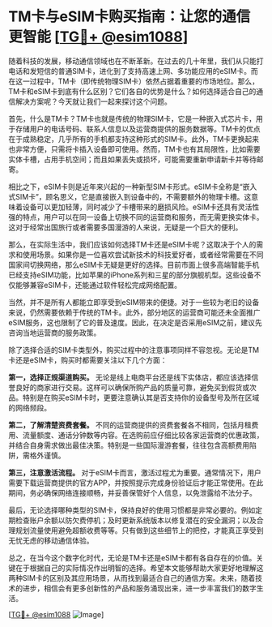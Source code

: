 # TM卡与eSIM卡购买指南：让您的通信更智能 [[TG💪+ @esim1088](https://t.me/s/esim1088)]

随着科技的发展，移动通信领域也在不断革新。在过去的几十年里，我们从只能打电话和发短信的普通SIM卡，进化到了支持高速上网、多功能应用的eSIM卡。而在这一过程中，TM卡（即传统物理SIM卡）依然占据着重要的市场地位。那么，TM卡和eSIM卡到底有什么区别？它们各自的优势是什么？如何选择适合自己的通信解决方案呢？今天就让我们一起来探讨这个问题。

首先，什么是TM卡？TM卡也就是传统的物理SIM卡，它是一种嵌入式芯片卡，用于存储用户的电话号码、联系人信息以及运营商提供的服务数据等。TM卡的优点在于成熟稳定，几乎所有的手机都支持这种形式的SIM卡。此外，TM卡更换起来也非常方便，只需将卡插入设备即可使用。然而，TM卡也有其局限性，比如需要实体卡槽，占用手机空间；而且如果丢失或损坏，可能需要重新申请新卡并等待邮寄。

相比之下，eSIM卡则是近年来兴起的一种新型SIM卡形式。eSIM卡全称是“嵌入式SIM卡”，顾名思义，它是直接嵌入到设备中的，不需要额外的物理卡槽。这意味着设备可以更加轻薄，同时减少了卡槽带来的磨损风险。eSIM卡还具有灵活性强的特点，用户可以在同一设备上切换不同的运营商和服务，而无需更换实体卡。这对于经常出国旅行或者需要多国漫游的人来说，无疑是一个巨大的便利。

那么，在实际生活中，我们应该如何选择TM卡还是eSIM卡呢？这取决于个人的需求和使用场景。如果你是一位喜欢尝试新技术的科技爱好者，或者经常需要在不同国家间切换网络，那么eSIM卡无疑是更好的选择。目前市面上很多高端智能手机已经支持eSIM功能，比如苹果的iPhone系列和三星的部分旗舰机型。这些设备不仅能够兼容eSIM卡，还能通过软件轻松完成网络配置。

当然，并不是所有人都能立即享受到eSIM带来的便捷。对于一些较为老旧的设备来说，仍然需要依赖于传统的TM卡。此外，部分地区的运营商可能还未全面推广eSIM服务，这也限制了它的普及速度。因此，在决定是否采用eSIM之前，建议先咨询当地运营商的服务政策。

除了选择合适的SIM卡类型外，购买过程中的注意事项同样不容忽视。无论是TM卡还是eSIM卡，购买时都需要关注以下几个方面：

**第一，选择正规渠道购买。** 无论是线上电商平台还是线下实体店，都应该选择信誉良好的商家进行交易。这样可以确保所购产品的质量可靠，避免买到假货或次品。特别是在购买eSIM卡时，更要注意确认其是否支持你的设备型号及所在区域的网络频段。

**第二，了解清楚资费套餐。** 不同的运营商提供的资费套餐各不相同，包括月租费用、流量额度、通话分钟数等内容。在选购前应仔细比较各家运营商的优惠政策，并结合自身需求做出最佳决策。特别是一些国际漫游套餐，往往包含高额费用陷阱，需格外谨慎。

**第三，注意激活流程。** 对于eSIM卡而言，激活过程尤为重要。通常情况下，用户需要下载运营商提供的官方APP，并按照提示完成身份验证后才能正常使用。在此期间，务必确保网络连接顺畅，并妥善保管好个人信息，以免泄露给不法分子。

最后，无论选择哪种类型的SIM卡，保持良好的使用习惯都是非常必要的。例如定期检查账户余额以防欠费停机；及时更新系统版本以修复潜在的安全漏洞；以及合理规划流量使用避免超额收费等等。只有做到这些细节上的把控，才能真正享受到无忧无虑的移动通信体验。

总之，在当今这个数字化时代，无论是TM卡还是eSIM卡都有各自存在的价值。关键在于根据自己的实际情况作出明智的选择。希望本文能够帮助大家更好地理解这两种SIM卡的区别及其应用场景，从而找到最适合自己的通信方案。未来，随着技术的进步，相信会有更多创新性的产品和服务涌现出来，进一步丰富我们的数字生活。

[[TG💪+ @esim1088](https://t.me/s/esim1088) ![Image](https://i.postimg.cc/4NQfJmqS/Snipaste-2025-05-13-00-14-12.png)]